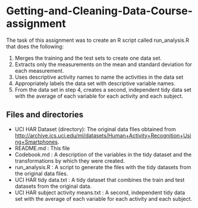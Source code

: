 # Getting-and-Cleaning-Data-Course-assignment


The task of this assignment was to create an R script called run_analysis.R that does the following:

1. Merges the training and the test sets to create one data set.
2. Extracts only the measurements on the mean and standard deviation for each measurement. 
3. Uses descriptive activity names to name the activities in the data set
4. Appropriately labels the data set with descriptive variable names. 
5. From the data set in step 4, creates a second, independent tidy data set with the average of each variable for each activity and each subject.

## Files and directories
   - UCI HAR Dataset  (directory): The original data files obtained from <http://archive.ics.uci.edu/ml/datasets/Human+Activity+Recognition+Using+Smartphones>.
   - README.md : This file
   - Codebook.md : A description of the variables in the tidy dataset and the transformations by which they were created.
   - run_analysis.R : A script to generate the files with the tidy datasets from the original data files.
   - UCI HAR tidy data.txt : A tidy dataset that combines the train and test datasets from the original data.
   - UCI HAR subject activity means.txt : A second, independent tidy data set with the average of each variable for each activity and each subject.
